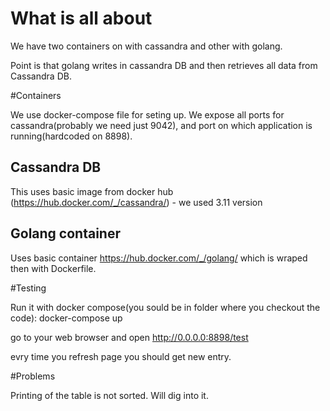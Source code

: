 # What is all about

We have two containers on with cassandra and other with golang.

Point is that golang writes in cassandra DB and then retrieves all data from Cassandra DB.

#Containers

We use docker-compose file for seting up. We expose all ports for cassandra(probably we need just 9042), and port on which application is running(hardcoded on 8898).


## Cassandra DB

This uses basic image from docker hub (https://hub.docker.com/_/cassandra/) - we used 3.11 version

## Golang container
Uses basic container https://hub.docker.com/_/golang/ which is wraped then with Dockerfile.


#Testing

Run it with docker compose(you sould be in folder where you checkout the code):
docker-compose up

go to your web browser and open http://0.0.0.0:8898/test

evry time you refresh page you should get new entry.

#Problems

Printing of the table is not sorted. Will dig into it.





